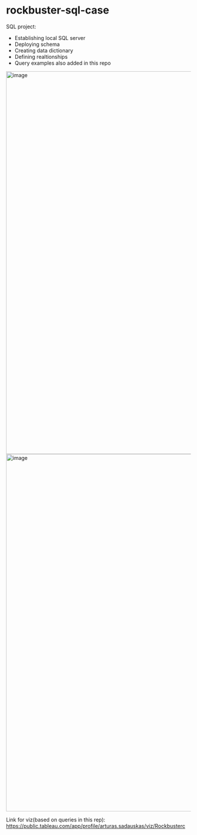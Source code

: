 # rockbuster-sql-case
SQL project:
- Establishing local SQL server
- Deploying schema
- Creating data dictionary
- Defining realtionships
- Query examples also added in this repo

<img width="1040" alt="image" src="https://user-images.githubusercontent.com/106022443/204600840-48e29820-ef89-4046-a385-42a2dd06c64c.png">




<img width="971" alt="image" src="https://user-images.githubusercontent.com/106022443/204129813-0b4c9071-81af-4368-94f5-2b1eccdec420.png">



Link for viz(based on queries in this rep): https://public.tableau.com/app/profile/arturas.sadauskas/viz/Rockbusterc
